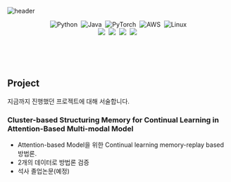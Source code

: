 ![header](https://capsule-render.vercel.app/api?type=venom&color=87CEEB&height=100&section=header&text=JEONG%20WON-RYEOL&fontSize=50)



<div align=center> 

  ![Python](https://img.shields.io/badge/Python-3776AB?style=flat-square&logo=python&logoColor=ffdd54)&nbsp;
  ![Java](https://img.shields.io/badge/Java-007396.svg?style=flat-square&logo=java&logoColor=white)&nbsp;
  ![PyTorch](https://img.shields.io/badge/PyTorch-EE4C2C.svg?style=flat-square&logo=pytorch&logoColor=black)&nbsp;
  ![AWS](https://img.shields.io/badge/AWS-232F3E.svg?style=flat-square&logo=amazonaws&logoColor=yellow)&nbsp;
  ![Linux](https://img.shields.io/badge/Linux-FCC624.svg?style=flat-square&logo=Linux&logoColor=black)
  <br>
  <img src="https://img.shields.io/badge/-Deep Learning-yellowgreen"/>&nbsp;
  <img src="https://img.shields.io/badge/-Continual Learining-lightgrey"/>&nbsp;
  <img src="https://img.shields.io/badge/-Time Series - pink"/>&nbsp;
  <img src="https://img.shields.io/badge/-Multi Modality - blue"/>&nbsp;
  <br><br>
 
  <br><br>
  
</div>

## Project 
지금까지 진행했던 프로젝트에 대해 서술합니다. 

### Cluster-based Structuring Memory for Continual Learning in Attention-Based Multi-modal Model
* Attention-based Model을 위한 Continual learning memory-replay based 방법론.
* 2개의 데이터로 방법론 검증
* 석사 졸업논문(예정)

### 

